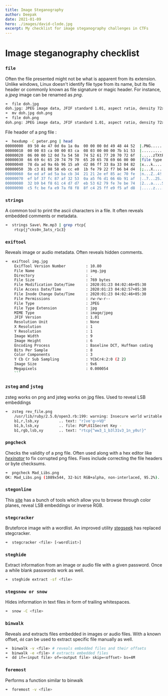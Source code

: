 ```yaml
---
title: Image Steganography
author: Deepak
date: 2021-01-09
hero: ./images/david-clode.jpg
excerpt: My checklist for image steganography challenges in CTFs
---
```


# Image steganography checklist
### `file` 
Often the file presented might not be what is apparent from its extension. Unlike windows, Linux doesn't identify file type from its name, but its file header or commonly known as file signature or magic header. For instance, a _jpeg_ image can be renamed as _png_.
```bash
➜  file doh.jpg  
doh.jpg: JPEG image data, JFIF standard 1.01, aspect ratio, density 72x72, segment length 16, baseline, precision 8, 581x600, frames 3
➜  mv doh.jpg doh.png 
➜  file doh.png 
doh.png: JPEG image data, JFIF standard 1.01, aspect ratio, density 72x72, segment length 16, baseline, precision 8, 581x600, frames 3
```

File header of a png file : 

```bash
➜  hexdump -C peter.png | head 
00000000  89 50 4e 47 0d 0a 1a 0a  00 00 00 0d 49 48 44 52  |.PNG........IHDR|
00000010  00 00 03 ca 00 00 03 ca  08 03 00 00 00 7b b1 53  |.............{.S|
00000020  06 00 00 12 0d 7a 54 58  74 52 61 77 20 70 72 6f  |.....zTXtRaw pro|
00000030  66 69 6c 65 20 74 79 70  65 20 65 78 69 66 00 00  |file type exif..|
00000040  78 da ad 9a 6b 96 15 a9  d2 86 ff 33 8a 33 04 82  |x...k......3.3..|
00000050  3b c3 81 08 58 eb cc e0  1b fe 79 22 f7 b6 b4 d4  |;...X.....y"....|
00000060  6e ed af ad 5a ba cb 34  21 21 2e ef 85 ac 70 fe  |n...Z..4!!....p.|
00000070  ef bf 37 fc 87 af 32 53  0a a5 f6 d1 66 6b 91 af  |..7...2S....fk..|
00000080  32 b9 b4 f8 61 c4 d7 d7  eb 53 62 79 fe 7e be 74  |2...a....Sby.~.t|
00000090  c5 fc be fa e9 7a f8 f8  8f c4 25 ff e9 f5 af d8  |.....z....%.....|
```


### `strings` 
A common tool to print the ascii characters in a file. It often reveals embedded comments or metadata.
```bash
➜  strings Save\ Me.mp3 | grep rtcp{
	rtcp{j^cks0n_3ats_r1c3}
```
### `exiftool` 
Reveals image or audio metadata. Often reveals hidden comments.
```bash
➜  exiftool img.jpg 
	ExifTool Version Number         : 10.80
	File Name                       : img.jpg
	Directory                       : .
	File Size                       : 769 bytes
	File Modification Date/Time     : 2020:01:23 04:02:46+05:30
	File Access Date/Time           : 2020:01:23 04:02:57+05:30
	File Inode Change Date/Time     : 2020:01:23 04:02:46+05:30
	File Permissions                : rw-rw-r--
	File Type                       : JPEG
	File Type Extension             : jpg
	MIME Type                       : image/jpeg
	JFIF Version                    : 1.01
	Resolution Unit                 : None
	X Resolution                    : 1
	Y Resolution                    : 1
	Image Width                     : 9
	Image Height                    : 6
	Encoding Process                : Baseline DCT, Huffman coding
	Bits Per Sample                 : 8
	Color Components                : 3
	Y Cb Cr Sub Sampling            : YCbCr4:2:0 (2 2)
	Image Size                      : 9x6
	Megapixels                      : 0.000054
	```
```
### `zsteg` and `jsteg`
zsteg works on png and jsteg works on jpg files. Used to reveal LSB embeddings
```bash
➜  zsteg rev_file.png 
	/usr/lib/ruby/2.5.0/open3.rb:199: warning: Insecure world writable dir /media/epsilon/Playground/Work/IIT/Sem 7/BTP in PATH, mode 040777
	b1,r,lsb,xy         .. text: "r]ve'g~>V@"
	b1,b,lsb,xy         .. file: PGP\011Secret Key -
	b1,rgb,lsb,xy       .. text: "rtcp{^ww3_1_b3l31v3_1n_y0u!}"
```

### `pngcheck` 
Checks the validity of a png file. Often used along with a hex editor like _[hexinator](https://hexinator.com/)_ to fix corrupted png files. Fixes include correcting the file headers or byte checksums.
```bash
➜  pngcheck Mad_Libs.png 
OK: Mad_Libs.png (1089x544, 32-bit RGB+alpha, non-interlaced, 95.2%).
```

### `stegonline` 
This [site](https://stegonline.georgeom.net/upload) has a bunch of tools which allow you to browse through color planes, reveal LSB embeddings or inverse RGB.

### `stegcracker` 
Bruteforce image with a wordlist. An improved utility [stegseek](https://github.com/RickdeJager/stegseek) has replaced stegcracker. 
```bash
➜  stegcracker <file> [<wordlist>]
```

### `steghide` 
Extract information from an image or audio file with a given password. Once a while blank passwords work as well.
```bash
➜  steghide extract -sf <file>
```

### `stegsnow or snow` 
Hides information in text files in form of trailing whitespaces. 
```bash
➜  snow -C <file>
```

### `binwalk` 
Reveals and extracts files embedded in images or audio files. With a known offset, `dd` can be used to extract specific file manually as well.
```bash
➜  binwalk -v <file> # reveals embedded files and their offsets
➜  binwalk -e <file> # extracts embedded files
➜  dd if=<input file> of=<output file> skip=<offset> bs=4M
```

### `foremost` 
Performs a function similar to binwalk
```bash
➜  foremost -v <file>
```